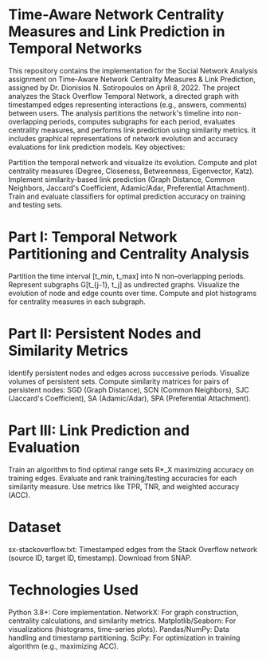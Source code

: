 # Time-Aware Network Centrality Measures and Link Prediction in Temporal Networks
This repository contains the implementation for the Social Network Analysis assignment on Time-Aware Network Centrality Measures & Link Prediction, assigned by Dr. Dionisios N. Sotiropoulos on April 8, 2022. The project analyzes the Stack Overflow Temporal Network, a directed graph with timestamped edges representing interactions (e.g., answers, comments) between users.
The analysis partitions the network's timeline into non-overlapping periods, computes subgraphs for each period, evaluates centrality measures, and performs link prediction using similarity metrics. It includes graphical representations of network evolution and accuracy evaluations for link prediction models.
Key objectives:

Partition the temporal network and visualize its evolution.
Compute and plot centrality measures (Degree, Closeness, Betweenness, Eigenvector, Katz).
Implement similarity-based link prediction (Graph Distance, Common Neighbors, Jaccard's Coefficient, Adamic/Adar, Preferential Attachment).
Train and evaluate classifiers for optimal prediction accuracy on training and testing sets.


# Part I: Temporal Network Partitioning and Centrality Analysis 

Partition the time interval [t_min, t_max] into N non-overlapping periods.
Represent subgraphs G[t_{j-1}, t_j] as undirected graphs.
Visualize the evolution of node and edge counts over time.
Compute and plot histograms for centrality measures in each subgraph.

# Part II: Persistent Nodes and Similarity Metrics 

Identify persistent nodes and edges across successive periods.
Visualize volumes of persistent sets.
Compute similarity matrices for pairs of persistent nodes: SGD (Graph Distance), SCN (Common Neighbors), SJC (Jaccard's Coefficient), SA (Adamic/Adar), SPA (Preferential Attachment).

# Part III: Link Prediction and Evaluation 

Train an algorithm to find optimal range sets R*_X maximizing accuracy on training edges.
Evaluate and rank training/testing accuracies for each similarity measure.
Use metrics like TPR, TNR, and weighted accuracy (ACC).

# Dataset

sx-stackoverflow.txt: Timestamped edges from the Stack Overflow network (source ID, target ID, timestamp).
Download from SNAP.

# Technologies Used

Python 3.8+: Core implementation.
NetworkX: For graph construction, centrality calculations, and similarity metrics.
Matplotlib/Seaborn: For visualizations (histograms, time-series plots).
Pandas/NumPy: Data handling and timestamp partitioning.
SciPy: For optimization in training algorithm (e.g., maximizing ACC).
